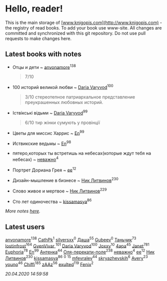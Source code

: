 # Hello, reader!
This is the main storage of [www.knigopis.com](http://www.knigopis.com) - the registry of read books.
To add your book use www-site. All changes are committed and synchronized with this git repository.
Do not use pull requests to make changes here.


## Latest books with notes
* Отцы и дети ~ [anvonamore](users/595/5957175-vkontakte)<sup>138</sup>
    > 7/10

* 100 историй великой любви ~ [Daria Varyvod](users/829/829893410524253-facebook)<sup>100</sup>
    > 3/10 стереотепное патриархальное представление преукрашенных любовных историй.

* Іствікські відьми ~ [Daria Varyvod](users/829/829893410524253-facebook)<sup>99</sup>
    > 6/10 тир жінки сумують у провінції

* Цветы для миссис Харрис ~ [En](users/333/333646551-vkontakte)<sup>99</sup>

* Иствикские ведьмы ~ [En](users/333/333646551-vkontakte)<sup>98</sup>

* пятеро,которых ты встретишь на небесах(которые ждут тебя на небесах) ~ [неважно](users/145/145522558-vkontakte)<sup>4</sup>

* Портрет Дориана Грея ~ [ee](users/219/2195256973544755662-mailru)<sup>12</sup>

* Дизайн-мышление в бизнесе ~ [Ник Литвинов](users/241/241974816-vkontakte)<sup>230</sup>

* Слово живое и мертвое ~ [Ник Литвинов](users/241/241974816-vkontakte)<sup>229</sup>

* Сто лет одиночества ~ [kissamasya](users/684/68439978-vkontakte)<sup>86</sup>


_More notes [here](latest_books_with_notes.md)._


## Latest users
[anvonamore](users/595/5957175-vkontakte)<sup>138</sup> 
[CathPk](users/236/236585396-vkontakte)<sup>1</sup> 
[silversxx](users/102/102982049492599061441-google)<sup>0</sup> 
[Даша](users/334/334696193054530347-mailru)<sup>55</sup> 
[Gubeev](users/110/110362044313753603797-google)<sup>0</sup> 
[Таньчик](users/209/2096581563762610-facebook)<sup>73</sup> 
[lostinfrost](users/217/217891524-vkontakte)<sup>164</sup> 
[GvenVivar ](users/158/158266434925901-facebook)<sup>101</sup> 
[Daria Varyvod](users/829/829893410524253-facebook)<sup>100</sup> 
[Joxxy](users/109/109128632962928278575-google)<sup>10</sup> 
[4apa](users/117/117392596378069249667-google)<sup>45</sup> 
[Janet](users/108/108113656204404967440-google)<sup>781</sup> 
[Euphoria](users/106/106304994652616315178-google)<sup>78</sup> 
[En](users/333/333646551-vkontakte)<sup>99</sup> 
[Антенка](users/118/118158645037334943900-google)<sup>44</sup> 
[Оля-перекати-поле](users/108/10848515355906827860-mailru)<sup>238</sup> 
[неважно](users/145/145522558-vkontakte)<sup>4</sup> 
[ee](users/219/2195256973544755662-mailru)<sup>12</sup> 
[Ник Литвинов](users/241/241974816-vkontakte)<sup>230</sup> 
[kissamasya](users/684/68439978-vkontakte)<sup>86</sup> 
[](users/106/1067243422-yandex)<sup>0</sup> 
[](users/153/1537586159620888-facebook)<sup>15</sup> 
[mfevralev](users/140/140966150-vkontakte)<sup>44</sup> 
[skryazhevskih](users/383/383165880-vkontakte)<sup>6</sup> 
[Avery](users/567/56734832-yandex)<sup>23</sup> 
[youno](users/302/302928912-vkontakte)<sup>46</sup> 
[Chiffi](users/105/105831994080785626680-google)<sup>185</sup> 
[zAAz](users/202/202248233-vkontakte)<sup>56</sup> 
[exulted](users/100/100599204551896265722-google)<sup>119</sup> 
[Fenix](users/111/111367585493471720963-google)<sup>2</sup> 


_20.04.2020 14:59:58_
